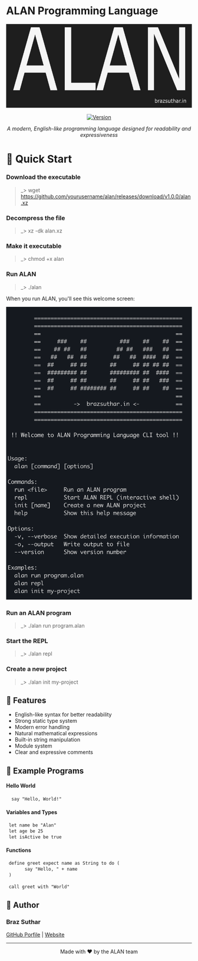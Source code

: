 # ALAN Programming Language

<div align="center">

![ALAN Logo](https://raw.githubusercontent.com/ALAN-Programming-Language/Alan/refs/heads/Braz-Suthar-logo/bitmap.jpg)


[![Version](https://img.shields.io/badge/version-0.0.1-green.svg)](https://github.com/ALAN-Programming-Language/Alan/releases/)

*A modern, English-like programming language designed for readability and expressiveness*

</div>

# 🚀 Quick Start


### Download the executable

> _> wget https://github.com/yourusername/alan/releases/download/v1.0.0/alan.xz

### Decompress the file

> _> xz -dk alan.xz

### Make it executable

> _> chmod +x alan

###  Run ALAN

> _> ./alan

When you run ALAN, you'll see this welcome screen:

![](https://raw.githubusercontent.com/ALAN-Programming-Language/Alan/refs/heads/Braz-Suthar-logo/output.png)

### Run an ALAN program

> _> ./alan run program.alan

### Start the REPL

> _> ./alan repl

### Create a new project

> _> ./alan init my-project


## 🌟 Features

- English-like syntax for better readability
- Strong static type system
- Modern error handling
- Natural mathematical expressions
- Built-in string manipulation
- Module system
- Clear and expressive comments


## 📝 Example Programs

#### Hello World

      say "Hello, World!"

#### Variables and Types

     let name be "Alan"
     let age be 25
     let isActive be true

#### Functions

     define greet expect name as String to do ( 
           say "Hello, " + name 
     )
     
     call greet with "World"


## 👥 Author

### Braz Suthar 
[GitHub Porfile](https://github.com/Braz-Suthar)  | [Website](https://brazsuthar.in)



---

<div align="center">
Made with ❤️ by the ALAN team
</div>
